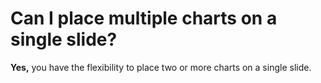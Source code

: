# Can I place multiple charts on a single slide?

**Yes,** you have the flexibility to place two or more charts on a single slide.

